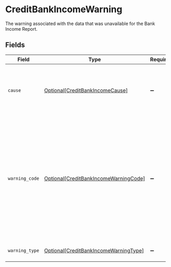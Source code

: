 # CreditBankIncomeWarning

The warning associated with the data that was unavailable for the Bank Income Report.


## Fields

| Field                                                                                                                                                                                                                                                                                                                                                                                                                    | Type                                                                                                                                                                                                                                                                                                                                                                                                                     | Required                                                                                                                                                                                                                                                                                                                                                                                                                 | Description                                                                                                                                                                                                                                                                                                                                                                                                              |
| ------------------------------------------------------------------------------------------------------------------------------------------------------------------------------------------------------------------------------------------------------------------------------------------------------------------------------------------------------------------------------------------------------------------------ | ------------------------------------------------------------------------------------------------------------------------------------------------------------------------------------------------------------------------------------------------------------------------------------------------------------------------------------------------------------------------------------------------------------------------ | ------------------------------------------------------------------------------------------------------------------------------------------------------------------------------------------------------------------------------------------------------------------------------------------------------------------------------------------------------------------------------------------------------------------------ | ------------------------------------------------------------------------------------------------------------------------------------------------------------------------------------------------------------------------------------------------------------------------------------------------------------------------------------------------------------------------------------------------------------------------ |
| `cause`                                                                                                                                                                                                                                                                                                                                                                                                                  | [Optional[CreditBankIncomeCause]](../../models/shared/creditbankincomecause.md)                                                                                                                                                                                                                                                                                                                                          | :heavy_minus_sign:                                                                                                                                                                                                                                                                                                                                                                                                       | An error object and associated `item_id` used to identify a specific Item and error when a batch operation operating on multiple Items has encountered an error in one of the Items.                                                                                                                                                                                                                                     |
| `warning_code`                                                                                                                                                                                                                                                                                                                                                                                                           | [Optional[CreditBankIncomeWarningCode]](../../models/shared/creditbankincomewarningcode.md)                                                                                                                                                                                                                                                                                                                              | :heavy_minus_sign:                                                                                                                                                                                                                                                                                                                                                                                                       | The warning code identifies a specific kind of warning.<br/>`IDENTITY_UNAVAILABLE`: Unable to extract identity for the Item<br/>`TRANSACTIONS_UNAVAILABLE`: Unable to extract transactions for the Item<br/>`ITEM_UNAPPROVED`: User exited flow before giving permission to share data for the Item<br/>`REPORT_DELETED`: Report deleted due to customer or consumer request<br/>`DATA_UNAVAILABLE`: No relevant data was found for the Item |
| `warning_type`                                                                                                                                                                                                                                                                                                                                                                                                           | [Optional[CreditBankIncomeWarningType]](../../models/shared/creditbankincomewarningtype.md)                                                                                                                                                                                                                                                                                                                              | :heavy_minus_sign:                                                                                                                                                                                                                                                                                                                                                                                                       | The warning type which will always be `BANK_INCOME_WARNING`.                                                                                                                                                                                                                                                                                                                                                             |